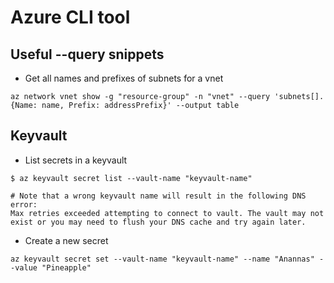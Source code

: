 # Azure CLI tool

## Useful --query snippets

* Get all names and prefixes of subnets for a vnet

```
az network vnet show -g "resource-group" -n "vnet" --query 'subnets[].{Name: name, Prefix: addressPrefix}' --output table
```

## Keyvault

* List secrets in a keyvault

```
$ az keyvault secret list --vault-name "keyvault-name"

# Note that a wrong keyvault name will result in the following DNS error:
Max retries exceeded attempting to connect to vault. The vault may not exist or you may need to flush your DNS cache and try again later.
```

* Create a new secret

```
az keyvault secret set --vault-name "keyvault-name" --name "Anannas" --value "Pineapple"
```
